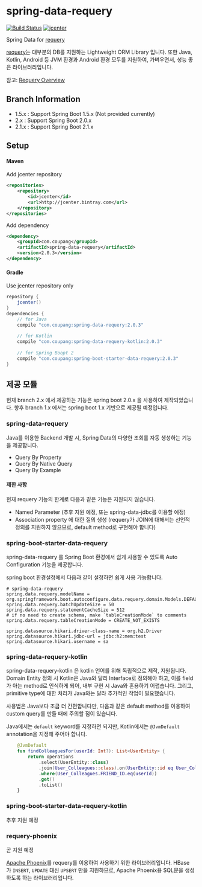 # spring-data-requery
[![Build Status](https://travis-ci.org/debop/spring-data-requery.svg?branch=2.1.x)](https://travis-ci.org/debop/spring-data-requery)
[![jcenter](https://api.bintray.com/packages/debop/maven/spring-data-requery/images/download.svg) ](https://bintray.com/coupang/coupang-oss-repository/spring-data-requery/_latestVersion)

Spring Data for [requery](http://requery.io) 

[requery](http://requery.io)는 대부분의 DB를 지원하는 Lightweight ORM Library 입니다. 
또한 Java, Kotlin, Android 등 JVM 환경과 Android 환경 모두를 지원하여, 가벼우면서, 성능 좋은 라이브러리입니다.

참고: [Requery Overview](doc/Requery%20Overview.pdf)

## Branch Information

* 1.5.x   : Support Spring Boot 1.5.x (Not provided currently)
* 2.x   : Support Spring Boot 2.0.x
* 2.1.x : Support Spring Boot 2.1.x 

## Setup

#### Maven

Add jcenter repository 
```xml
<repositories>
    <repository>
        <id>jcenter</id>
        <url>http://jcenter.bintray.com</url>
    </repository>
</repositories>
```

Add dependency
```xml
<dependency>
    <groupId>com.coupang</groupId>
    <artifactId>spring-data-requery</artifactId>
    <version>2.0.3</version>
</dependency>
```

#### Gradle

Use jcenter repository only 

```groovy
repository {
    jcenter()
}
dependencies {
    // for Java
    compile "com.coupang:spring-data-requery:2.0.3"
    
    // for Kotlin
    compile "com.coupang:spring-data-requery-kotlin:2.0.3"
    
    // for Spring Boopt 2
    compile "com.coupang:spring-boot-starter-data-requery:2.0.3"
}
```


## 제공 모듈

현재 branch 2.x 에서 제공하는 기능은 spring boot 2.0.x 을 사용하여 제작되었습니다. 
향후 branch 1.x 에서는 spring boot 1.x 기반으로 제공될 예정입니다. 

### spring-data-requery

Java를 이용한 Backend 개발 시, Spring Data의 다양한 조회를 자동 생성하는 기능을 제공합니다.

* Query By Property
* Query By Native Query
* Query By Example 

#### 제한 사항
 
현재 requery 기능의 한계로 다음과 같은 기능은 지원되지 않습니다.

* Named Parameter (추후 지원 예정, 또는 spring-data-jdbc를 이용할 예정)
* Association property 에 대한 질의 생성 (requery가 JOIN에 대해서는 선언적 정의를 지원하지 않으므로, default method로 구현해야 합니다)


### spring-boot-starter-data-requery

spring-data-requery 를 Spring Boot 환경에서 쉽게 사용할 수 있도록 Auto Configuration 기능을 제공합니다.

spring boot 환경설정에서 다음과 같이 설정하면 쉽게 사용 가능합니다.

```properties
# spring-data-requery
spring.data.requery.modelName = org.springframework.boot.autoconfigure.data.requery.domain.Models.DEFAULT
spring.data.requery.batchUpdateSize = 50
spring.data.requery.statementCacheSize = 512
# if no need to create schema, make `tableCreationMode` to comments
spring.data.requery.tableCreationMode = CREATE_NOT_EXISTS

spring.datasource.hikari.driver-class-name = org.h2.Driver
spring.datasource.hikari.jdbc-url = jdbc:h2:mem:test
spring.datasource.hikari.username = sa
```
 

### spring-data-requery-kotlin

spring-data-requery-kotlin 은 kotlin 언어를 위해 독립적으로 제작, 지원됩니다. Domain Entity 정의 시 
Kotlin은 Java와 달리 Interface로 정의해야 하고, 이를 field가 아는 method로 인식하게 되어, 내부 구현 시 Java와 혼용하기 어렵습니다.
그리고, primitive type에 대한 처리가 Java와는 달라 추가적인 작업이 필요했습니다.

사용법은 Java보다 조금 더 간편합니다만, 다음과 같은 default method를 이용하여 custom query를 만들 때에 주의할 점이 있습니다.

Java에서는 `default` keyword를 지정하면 되지만, Kotlin에서는 `@JvmDefault` annotation을 지정해 주어야 합니다.

```kotlin
    @JvmDefault
    fun findColleaguesFor(userId: Int?): List<UserEntity> {
        return operations
            .select(UserEntity::class)
            .join(User_Colleagues::class).on(UserEntity::id eq User_Colleagues.USER_ID)
            .where(User_Colleagues.FRIEND_ID.eq(userId))
            .get()
            .toList()
    }
``` 

### spring-boot-starter-data-requery-kotlin

추후 지원 예정 


### requery-phoenix

곧 지원 예정  

[Apache Phoenix](https://phoenix.apache.org/)를 requery를 이용하여 사용하기 위한 라이브러리입니다. 
HBase 가 `INSERT`, `UPDATE`  대신 `UPSERT`  만을 지원하므로, Apache Phoenix용 SQL문을 생성하도록 하는 라이브러리입니다.
